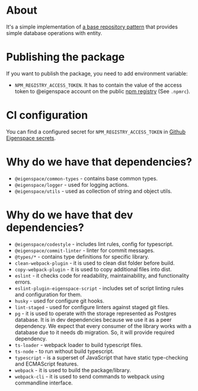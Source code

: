 # About

It's a simple implementation of [a base repository pattern](https://martinfowler.com/eaaCatalog/repository.html#:~:text=Repository%20also%20supports%20the%20objective,pattern%20in%20Domain%20Driven%20Design%20.)
that provides simple database operations with entity.
  
# Publishing the package

If you want to publish the package, you need to add environment variable:

* `NPM_REGISTRY_ACCESS_TOKEN`. It has to contain the value of the access token 
  to @eigenspace account on the public [npm registry](https://www.npmjs.com/)
  (See `.npmrc`). 
  
# CI configuration

You can find a configured secret for `NPM_REGISTRY_ACCESS_TOKEN` in
[Github Eigenspace secrets](https://github.com/organizations/eigen-space/settings/secrets/actions).

# Why do we have that dependencies?

* `@eigenspace/common-types` - contains base common types.
* `@eigenspace/logger` - used for logging actions.
* `@eigenspace/utils` - used as collection of string and object utils.

# Why do we have that dev dependencies?

* `@eigenspace/codestyle` - includes lint rules, config for typescript.
* `@eigenspace/commit-linter` - linter for commit messages.
* `@types/*` - contains type definitions for specific library.
* `clean-webpack-plugin` - it is used to clean dist folder before build.
* `copy-webpack-plugin` - it is used to copy additional files into dist.
* `eslint` - it checks code for readability, maintainability, and functionality errors.
* `eslint-plugin-eigenspace-script` - includes set of script linting rules
  and configuration for them.
* `husky` - used for configure git hooks.
* `lint-staged` - used for configure linters against staged git files.
* `pg` - it is used to operate with the storage represented as
  Postgres database. It is in dev dependencies because we use it as a peer dependency.
  We expect that every consumer of the library works with a database due to it needs
  db migration. So, it will provide required dependency.
* `ts-loader` - webpack loader to build typescript files.
* `ts-node` - to run without build typescript.
* `typescript` - is a superset of JavaScript that have static type-checking and ECMAScript features.
* `webpack` - it is used to build the package/library.
* `webpack-cli` - it is used to send commands to webpack using commandline interface.